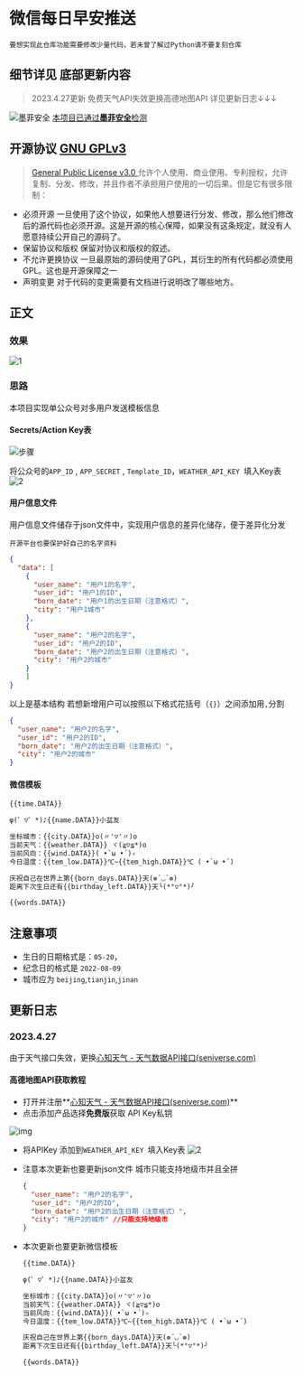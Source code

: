 # 微信每日早安推送

    要想实现此仓库功能需要修改少量代码，若未曾了解过Python请不要复刻仓库

## 细节详见 底部更新内容

> 2023.4.27更新 免费天气API失效更换高德地图API 详见更新日志↓↓↓



![墨菲安全](https://s.murphysec.com/badge/fromann/DailyWechat.svg)
[本项目已通过**墨菲安全**检测](https://www.murphysec.com/p/fromann/DailyWechat)


## 开源协议 [GNU GPLv3](./LICENSE)

>[General Public License v3.0 ](./LICENSE)
允许个人使用、商业使用、专利授权，允许复制、分发、修改，并且作者不承担用户使用的一切后果。但是它有很多限制：
- 必须开源
一旦使用了这个协议，如果他人想要进行分发、修改，那么他们修改后的源代码也必须开源。这是开源的核心保障，如果没有这条规定，就没有人愿意持续公开自己的源码了。
- 保留协议和版权
保留对协议和版权的叙述。
- 不允许更换协议
一旦最原始的源码使用了GPL，其衍生的所有代码都必须使用GPL。这也是开源保障之一
- 声明变更
对于代码的变更需要有文档进行说明改了哪些地方。

## 正文
### 效果
![1](./../../pic/show.jpg)
### 思路
本项目实现单公众号对多用户发送模板信息
#### Secrets/Action Key表

![步骤](./../../pic/buzhou.png)

将公众号的`APP_ID` , `APP_SECRET` , `Template_ID`，`WEATHER_API_KEY `填入Key表
![2](./../../pic/secret.png)

#### 用户信息文件
用户信息文件储存于json文件中，实现用户信息的差异化储存，便于差异化分发

    开源平台也要保护好自己的名字资料
~~~json
{
  "data": [
    {
      "user_name": "用户1的名字",
      "user_id": "用户1的ID",
      "born_date": "用户1的出生日期（注意格式）",
      "city": "用户1城市"
    },
    {
      "user_name": "用户2的名字",
      "user_id": "用户2的ID",
      "born_date": "用户2的出生日期（注意格式）",
      "city": "用户2的城市" 
    }
    ]
}
~~~
以上是基本结构
若想新增用户可以按照以下格式花括号（`{}`）之间添加用`,`分割
~~~json
{
  "user_name": "用户2的名字",
  "user_id": "用户2的ID",
  "born_date": "用户2的出生日期（注意格式）",
  "city": "用户2的城市" 
}
~~~
#### 微信模板

~~~txt
{{time.DATA}}

φ(゜▽゜*)♪{{name.DATA}}小盆友

坐标城市：{{city.DATA}}o(〃'▽'〃)o
当前天气：{{weather.DATA}} ヾ(≧▽≦*)o
当前风向：{{wind.DATA}}( •̀ ω •́ )✧
今日温度：{{tem_low.DATA}}℃~{{tem_high.DATA}}℃ ( •̀ ω •́ )

庆祝自己在世界上第{{born_days.DATA}}天(❁´◡`❁)
距离下次生日还有{{birthday_left.DATA}}天╰(*°▽°*)╯

{{words.DATA}}
~~~
## 注意事项

- 生日的日期格式是：`05-20`，
- 纪念日的格式是 `2022-08-09`
- 城市应为 `beijing`,`tianjin`,`jinan`

## 更新日志

### 2023.4.27

由于天气接口失效，更换[心知天气 - 天气数据API接口(seniverse.com)](https://www.seniverse.com/)

#### 高德地图API获取教程

- 打开并注册**[心知天气 - 天气数据API接口(seniverse.com)](https://link.zhihu.com/?target=https%3A//lbs.amap.com/)**
- 点击添加产品选择**免费版**获取 API Key私钥

![img](./../../pic/weather.png)

- 将APIKey 添加到`WEATHER_API_KEY `填入Key表
  ![2](./../../pic/secret.png)

- 注意本次更新也要更新json文件 城市只能支持地级市并且全拼

  ~~~json
  {
    "user_name": "用户2的名字",
    "user_id": "用户2的ID",
    "born_date": "用户2的出生日期（注意格式）",
    "city": "用户2的城市" //只能支持地级市
  }
  ~~~


- 本次更新也要更新微信模板

  ~~~txt
  {{time.DATA}}
  
  φ(゜▽゜*)♪{{name.DATA}}小盆友
  
  坐标城市：{{city.DATA}}o(〃'▽'〃)o
  当前天气：{{weather.DATA}} ヾ(≧▽≦*)o
  当前风向：{{wind.DATA}}( •̀ ω •́ )✧
  今日温度：{{tem_low.DATA}}℃~{{tem_high.DATA}}℃ ( •̀ ω •́ )
  
  庆祝自己在世界上第{{born_days.DATA}}天(❁´◡`❁)
  距离下次生日还有{{birthday_left.DATA}}天╰(*°▽°*)╯
  
  {{words.DATA}}
  ~~~

  
